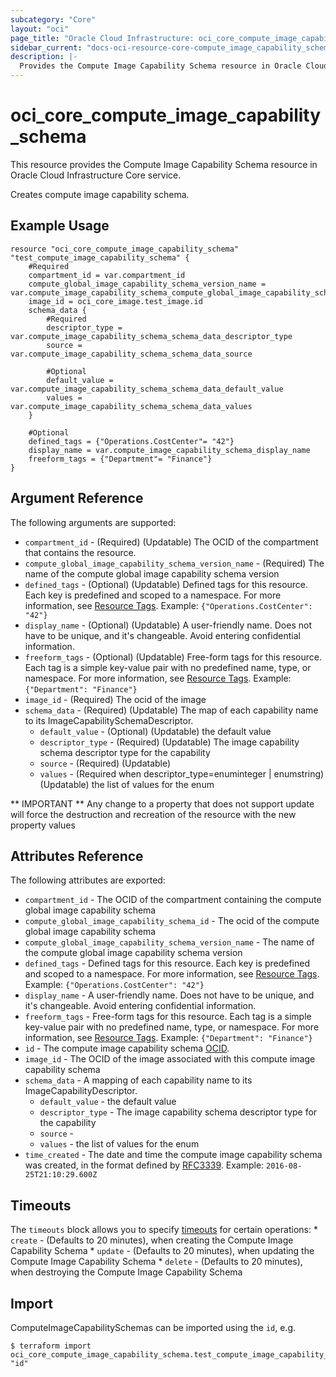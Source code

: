 ```yaml
---
subcategory: "Core"
layout: "oci"
page_title: "Oracle Cloud Infrastructure: oci_core_compute_image_capability_schema"
sidebar_current: "docs-oci-resource-core-compute_image_capability_schema"
description: |-
  Provides the Compute Image Capability Schema resource in Oracle Cloud Infrastructure Core service
---
```


# oci_core_compute_image_capability_schema
This resource provides the Compute Image Capability Schema resource in Oracle Cloud Infrastructure Core service.

Creates compute image capability schema.


## Example Usage

```hcl
resource "oci_core_compute_image_capability_schema" "test_compute_image_capability_schema" {
	#Required
	compartment_id = var.compartment_id
	compute_global_image_capability_schema_version_name = var.compute_image_capability_schema_compute_global_image_capability_schema_version_name
	image_id = oci_core_image.test_image.id
	schema_data {
		#Required
		descriptor_type = var.compute_image_capability_schema_schema_data_descriptor_type
		source = var.compute_image_capability_schema_schema_data_source

		#Optional
		default_value = var.compute_image_capability_schema_schema_data_default_value
		values = var.compute_image_capability_schema_schema_data_values
	}

	#Optional
	defined_tags = {"Operations.CostCenter"= "42"}
	display_name = var.compute_image_capability_schema_display_name
	freeform_tags = {"Department"= "Finance"}
}
```

## Argument Reference

The following arguments are supported:

* `compartment_id` - (Required) (Updatable) The OCID of the compartment that contains the resource.
* `compute_global_image_capability_schema_version_name` - (Required) The name of the compute global image capability schema version 
* `defined_tags` - (Optional) (Updatable) Defined tags for this resource. Each key is predefined and scoped to a namespace. For more information, see [Resource Tags](https://docs.cloud.oracle.com/iaas/Content/General/Concepts/resourcetags.htm).  Example: `{"Operations.CostCenter": "42"}` 
* `display_name` - (Optional) (Updatable) A user-friendly name. Does not have to be unique, and it's changeable. Avoid entering confidential information. 
* `freeform_tags` - (Optional) (Updatable) Free-form tags for this resource. Each tag is a simple key-value pair with no predefined name, type, or namespace. For more information, see [Resource Tags](https://docs.cloud.oracle.com/iaas/Content/General/Concepts/resourcetags.htm).  Example: `{"Department": "Finance"}` 
* `image_id` - (Required) The ocid of the image 
* `schema_data` - (Required) (Updatable) The map of each capability name to its ImageCapabilitySchemaDescriptor.
	* `default_value` - (Optional) (Updatable) the default value
	* `descriptor_type` - (Required) (Updatable) The image capability schema descriptor type for the capability 
	* `source` - (Required) (Updatable) 
	* `values` - (Required when descriptor_type=enuminteger | enumstring) (Updatable) the list of values for the enum


** IMPORTANT **
Any change to a property that does not support update will force the destruction and recreation of the resource with the new property values

## Attributes Reference

The following attributes are exported:

* `compartment_id` - The OCID of the compartment containing the compute global image capability schema 
* `compute_global_image_capability_schema_id` - The ocid of the compute global image capability schema 
* `compute_global_image_capability_schema_version_name` - The name of the compute global image capability schema version 
* `defined_tags` - Defined tags for this resource. Each key is predefined and scoped to a namespace. For more information, see [Resource Tags](https://docs.cloud.oracle.com/iaas/Content/General/Concepts/resourcetags.htm).  Example: `{"Operations.CostCenter": "42"}` 
* `display_name` - A user-friendly name. Does not have to be unique, and it's changeable. Avoid entering confidential information. 
* `freeform_tags` - Free-form tags for this resource. Each tag is a simple key-value pair with no predefined name, type, or namespace. For more information, see [Resource Tags](https://docs.cloud.oracle.com/iaas/Content/General/Concepts/resourcetags.htm).  Example: `{"Department": "Finance"}` 
* `id` - The compute image capability schema [OCID](https://docs.cloud.oracle.com/iaas/Content/General/Concepts/identifiers.htm).
* `image_id` - The OCID of the image associated with this compute image capability schema 
* `schema_data` - A mapping of each capability name to its ImageCapabilityDescriptor.
	* `default_value` - the default value
	* `descriptor_type` - The image capability schema descriptor type for the capability 
	* `source` - 
	* `values` - the list of values for the enum
* `time_created` - The date and time the compute image capability schema was created, in the format defined by [RFC3339](https://tools.ietf.org/html/rfc3339).  Example: `2016-08-25T21:10:29.600Z` 

## Timeouts

The `timeouts` block allows you to specify [timeouts](https://registry.terraform.io/providers/oracle/oci/latest/docs/guides/changing_timeouts) for certain operations:
	* `create` - (Defaults to 20 minutes), when creating the Compute Image Capability Schema
	* `update` - (Defaults to 20 minutes), when updating the Compute Image Capability Schema
	* `delete` - (Defaults to 20 minutes), when destroying the Compute Image Capability Schema


## Import

ComputeImageCapabilitySchemas can be imported using the `id`, e.g.

```
$ terraform import oci_core_compute_image_capability_schema.test_compute_image_capability_schema "id"
```

